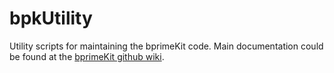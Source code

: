 # bpkUtility

Utility scripts for maintaining the bprimeKit code.
Main documentation could be found at the [bprimeKit github wiki](https://github.com/ntuhep/bprimeKit/wiki/bpkUtility).

